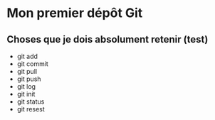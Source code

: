 # Mon premier dépôt Git
## Choses que je dois absolument retenir (test)
- git add
- git commit
- git pull
- git push
- git log 
- git init
- git status
- git resest